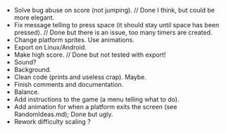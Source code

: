 - Solve bug abuse on score (not jumping). // Done I think, but could be more elegant.
- Fix message telling to press space (it should stay until space has been pressed). // Done but there is an issue,
	too many timers are created.
- Change platform sprites. Use animations.
- Export on Linux/Android.
- Make high score. // Done but not tested with export!
- Sound?
- Background.
- Clean code (prints and useless crap). Maybe.
- Finish comments and documentation.
- Balance.
- Add instructions to the game (a menu telling what to do).
- Add animation for when a platform exits the screen (see RandomIdeas.md); Done but ugly.
- Rework difficulty scaling ?
